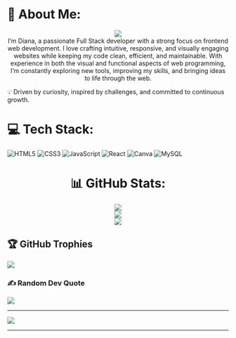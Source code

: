 # 🍓 About Me:
  
  <p align="center">
    <a href="https://github.com/DenverCoder1/readme-typing-svg"><img src="https://readme-typing-svg.herokuapp.com?lines=Full+Stack+Web+Developer;Graphic%20Designer;Always%20learning%20new%20things&center=true&width=500&height=50"></a>
  <br>
    I’m Diana, a passionate Full Stack developer with a strong focus on frontend web development. I love crafting intuitive, responsive, and visually engaging websites while keeping my code clean, efficient, and maintainable.
With experience in both the visual and functional aspects of web programming, I’m constantly exploring new tools, improving my skills, and bringing ideas to life through the web.

  </p>

💡 Driven by curiosity, inspired by challenges, and committed to continuous growth.



# 💻 Tech Stack:
![HTML5](https://img.shields.io/badge/html5-%23E34F26.svg?style=for-the-badge&logo=html5&logoColor=white) ![CSS3](https://img.shields.io/badge/css3-%231572B6.svg?style=for-the-badge&logo=css3&logoColor=white) ![JavaScript](https://img.shields.io/badge/javascript-%23E30E00.svg?style=for-the-badge&logo=javascript&logoColor=%23F7DF1E) ![React](https://img.shields.io/badge/react-%2320232a.svg?style=for-the-badge&logo=react&logoColor=%2361DAFB) ![Canva](https://img.shields.io/badge/Canva-%2300C4CC.svg?style=for-the-badge&logo=Canva&logoColor=white) 
![MySQL](https://img.shields.io/badge/MySQL-%231572B6.svg?style=for-the-badge&logo=mysql&logoColor=white)

<div align="center">

# 📊 GitHub Stats:
![](https://github-readme-stats.vercel.app/api?username=Aneal07&theme=dracula&hide_border=false&include_all_commits=false&count_private=false)<br/>
![](https://github-readme-streak-stats.herokuapp.com/?user=Aneal07&theme=dracula&hide_border=false)<br/>
![](https://github-readme-stats.vercel.app/api/top-langs/?username=Aneal07&theme=dracula&hide_border=false&include_all_commits=false&count_private=false&layout=compact)

</div>

## 🏆 GitHub Trophies
![](https://github-profile-trophy.vercel.app/?username=Aneal07&theme=onedark&no-frame=true&no-bg=false&margin-w=4)




### ✍️ Random Dev Quote
![](https://quotes-github-readme.vercel.app/api?type=horizontal&theme=radical)

---
[![](https://visitcount.itsvg.in/api?id=Aneal07&icon=2&color=4)](https://visitcount.itsvg.in)

------


